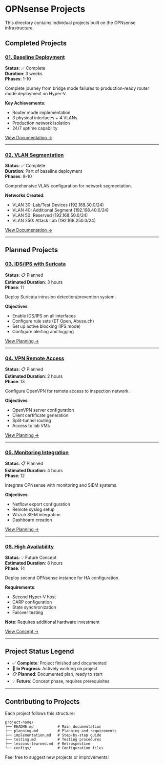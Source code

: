 # OPNsense Projects

This directory contains individual projects built on the OPNsense infrastructure.

## Completed Projects

### [01. Baseline Deployment](01-baseline-deployment/)
**Status**: ✅ Complete  
**Duration**: 3 weeks  
**Phases**: 1-10

Complete journey from bridge mode failures to production-ready router mode deployment on Hyper-V.

**Key Achievements**:
- Router mode implementation
- 3 physical interfaces + 4 VLANs
- Production network isolation
- 24/7 uptime capability

[View Documentation →](01-baseline-deployment/README.md)

---

### [02. VLAN Segmentation](02-vlan-segmentation/)
**Status**: ✅ Complete  
**Duration**: Part of baseline deployment  
**Phases**: 8-10

Comprehensive VLAN configuration for network segmentation.

**Networks Created**:
- VLAN 30: Lab/Test Devices (192.168.30.0/24)
- VLAN 40: Additional Segment (192.168.40.0/24)
- VLAN 50: Reserved (192.168.50.0/24)
- VLAN 250: Attack Lab (192.168.250.0/24)

[View Documentation →](02-vlan-segmentation/README.md)

---

## Planned Projects

### [03. IDS/IPS with Suricata](03-ids-ips-suricata/)
**Status**: 📋 Planned  
**Estimated Duration**: 3 hours  
**Phase**: 11

Deploy Suricata intrusion detection/prevention system.

**Objectives**:
- Enable IDS/IPS on all interfaces
- Configure rule sets (ET Open, Abuse.ch)
- Set up active blocking (IPS mode)
- Configure alerting and logging

[View Planning →](03-ids-ips-suricata/README.md)

---

### [04. VPN Remote Access](04-vpn-remote-access/)
**Status**: 📋 Planned  
**Estimated Duration**: 2 hours  
**Phase**: 13

Configure OpenVPN for remote access to inspection network.

**Objectives**:
- OpenVPN server configuration
- Client certificate generation
- Split-tunnel routing
- Access to lab VMs

[View Planning →](04-vpn-remote-access/README.md)

---

### [05. Monitoring Integration](05-monitoring-integration/)
**Status**: 📋 Planned  
**Estimated Duration**: 4 hours  
**Phase**: 12

Integrate OPNsense with monitoring and SIEM systems.

**Objectives**:
- Netflow export configuration
- Remote syslog setup
- Wazuh SIEM integration
- Dashboard creation

[View Planning →](05-monitoring-integration/README.md)

---

### [06. High Availability](06-high-availability/)
**Status**: 💡 Future Concept  
**Estimated Duration**: 8 hours  
**Phase**: 14

Deploy second OPNsense instance for HA configuration.

**Requirements**:
- Second Hyper-V host
- CARP configuration
- State synchronization
- Failover testing

**Note**: Requires additional hardware investment

[View Concept →](06-high-availability/README.md)

---

## Project Status Legend

- ✅ **Complete**: Project finished and documented
- 🔄 **In Progress**: Actively working on project
- 📋 **Planned**: Documented plan, ready to start
- 💡 **Future**: Concept phase, requires prerequisites

---

## Contributing to Projects

Each project follows this structure:
```
project-name/
├── README.md           # Main documentation
├── planning.md         # Planning and requirements
├── implementation.md   # Step-by-step guide
├── testing.md          # Testing procedures
├── lessons-learned.md  # Retrospective
└── configs/            # Configuration files
```

Feel free to suggest new projects or improvements!
